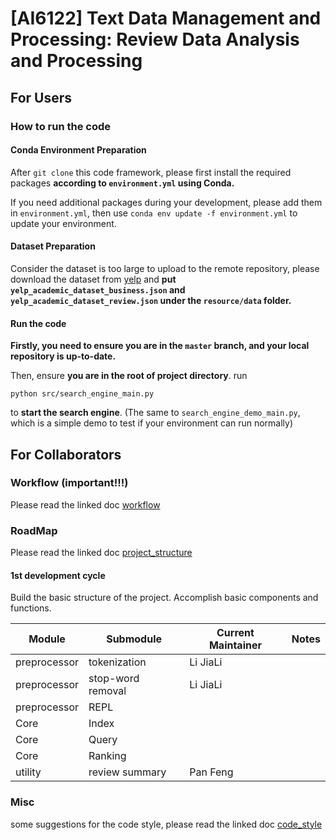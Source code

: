 # [AI6122] Text Data Management and Processing: **Review Data Analysis and Processing**

## For Users

### How to run the code

#### Conda Environment Preparation

After `git clone` this code framework, please first install the required packages **according to `environment.yml` using Conda.**

If you need additional packages during your development, please add them in `environment.yml`, then use `conda env update -f environment.yml` to update your environment.

#### Dataset Preparation

Consider the dataset is too large to upload to the remote repository, please download the dataset from [yelp](https://www.yelp.com/dataset) and **put `yelp_academic_dataset_business.json` and `yelp_academic_dataset_review.json` under the `resource/data` folder.**

#### Run the code

**Firstly, you need to ensure you are in the `master` branch, and your local repository is up-to-date.**

Then, ensure **you are in the root of project directory**.
run 
```
python src/search_engine_main.py
```
to **start the search engine**.
(The same to `search_engine_demo_main.py`, which is a simple demo to test if your environment can run normally)

## For Collaborators

### Workflow (important!!!)

Please read the linked doc [workflow](docs/workflow.md)

### RoadMap

Please read the linked doc [project_structure](docs/project_structure.md)

#### 1st development cycle

Build the basic structure of the project. Accomplish basic components and functions.

| Module       | Submodule         | Current Maintainer | Notes |
|--------------|-------------------|--------------------|-------|
| preprocessor | tokenization      | Li JiaLi           |       |
| preprocessor | stop-word removal | Li JiaLi           |       |
| preprocessor | REPL              |                    |       |
| Core         | Index             |                    |       |
| Core         | Query             |                    |       |
| Core         | Ranking           |                    |       |
| utility      | review summary    | Pan Feng           |       |

### Misc

some suggestions for the code style, please read the linked doc [code_style](docs/code_style.md)